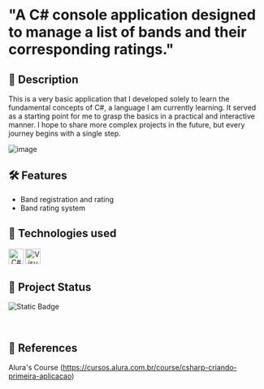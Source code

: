 # "A C# console application designed to manage a list of bands and their corresponding ratings."

## 📖 Description

This is a very basic application that I developed solely to learn the fundamental concepts of C#, a language I am currently learning. It served as a starting point for me to grasp the basics in a practical and interactive manner. I hope to share more complex projects in the future, but every journey begins with a single step.


![image](https://github.com/user-attachments/assets/b59f9562-dbcf-4739-8c43-e97ef666acf6)


## 🛠️ Features

- Band registration and rating
- Band rating system

## 📡 Technologies used

<div align="center"> 
<img align="left" alt="C#" height="30" width="30" src="https://github.com/user-attachments/assets/42e3f402-91e6-4420-835f-ca5ef53b26de">
<img align="left" alt="Visual Studio" height="30" width="30" src="https://github.com/user-attachments/assets/ce44e358-7574-43fb-a086-5ee0d2d64473">
  
</div>
<br/><br/>

## 🔎 Project Status

![Static Badge](https://img.shields.io/badge/Status-Completed-green)

<br/>

## 📑 References

Alura's Course
(https://cursos.alura.com.br/course/csharp-criando-primeira-aplicacao)

